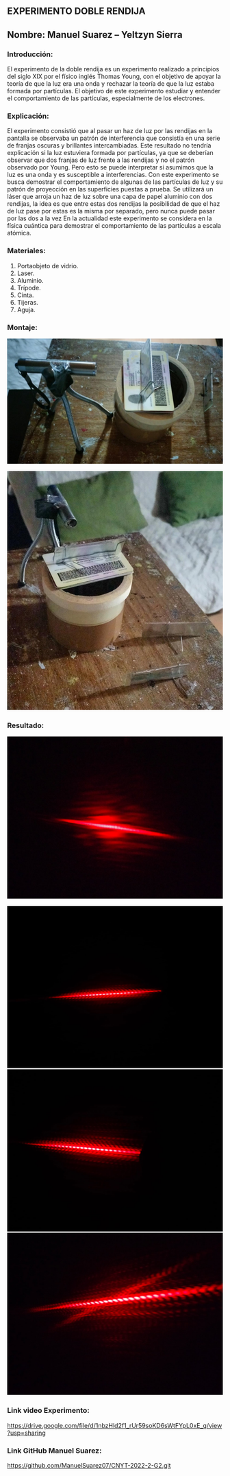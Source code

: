 ## EXPERIMENTO DOBLE RENDIJA
## Nombre: Manuel Suarez – Yeltzyn Sierra



### Introducción:
El experimento de la doble rendija es un experimento realizado a principios del siglo XIX por el físico inglés Thomas Young, con el objetivo de apoyar la teoría de que la luz era una onda y rechazar la teoría de que la luz estaba formada por partículas.
El objetivo de este experimento estudiar y entender el comportamiento de las partículas, especialmente de los electrones.


### Explicación:
El experimento consistió que al pasar un haz de luz por las rendijas en la pantalla se observaba un patrón de interferencia que consistía en una serie de franjas oscuras y brillantes intercambiadas. Este resultado no tendría explicación si la luz estuviera formada por partículas, ya que se deberían observar que dos franjas de luz frente a las rendijas y no el patrón observado por Young. Pero esto se puede interpretar si asumimos que la luz es una onda y es susceptible a interferencias.
Con este experimento se busca demostrar el comportamiento de algunas de las partículas de luz y su patrón de proyección en las superficies puestas a prueba. Se utilizará un láser que arroja un haz de luz sobre una capa de papel aluminio con dos rendijas, la idea es que entre estas dos rendijas la posibilidad de que el haz de luz pase por estas es la misma por separado, pero nunca puede pasar por las dos a la vez
En la actualidad este experimento se considera en la física cuántica para demostrar el comportamiento de las partículas a escala atómica.


### Materiales:
1.	Portaobjeto de vidrio.
2.	Laser.
3.	Aluminio.
4.	Trípode.
5.	Cinta.
6.	Tijeras.
7.	Aguja.


### Montaje:

![Image text](https://github.com/YeltzynS/YeltzynS/blob/main/archivos/WhatsApp%20Image%202022-10-18%20at%2010.57.13%20AM.jpeg)	

![Image text](https://github.com/YeltzynS/YeltzynS/blob/main/archivos/WhatsApp%20Image%202022-10-18%20at%2010.57.13%20AM%20(1).jpeg)
















### Resultado:

![Image text](https://github.com/YeltzynS/YeltzynS/blob/main/archivos/WhatsApp%20Image%202022-10-18%20at%2010.53.09%20AM.jpeg)

![Image text](https://github.com/YeltzynS/YeltzynS/blob/main/archivos/WhatsApp%20Image%202022-10-18%20at%2010.52.50%20AM.jpeg)
![Image text](https://github.com/YeltzynS/YeltzynS/blob/main/archivos/WhatsApp%20Image%202022-10-18%20at%2010.52.49%20AM.jpeg)
![Image text](https://github.com/YeltzynS/YeltzynS/blob/main/archivos/WhatsApp%20Image%202022-10-18%20at%2010.52.19%20AM.jpeg)



































	

### Link video Experimento:
https://drive.google.com/file/d/1nbzHld2f1_rUr59soKD6sWtFYpL0xE_q/view?usp=sharing
### Link GitHub Manuel Suarez:
https://github.com/ManuelSuarez07/CNYT-2022-2-G2.git



